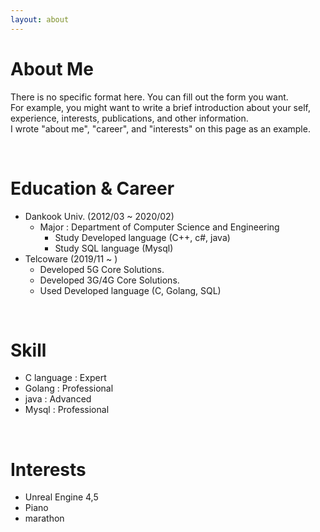 ```yaml
---
layout: about 
---
```


# About Me
There is no specific format here. You can fill out the form you want.  
For example, you might want to write a brief introduction about your self, experience, interests, publications, and other information.  
I wrote "about me", "career", and "interests" on this page as an example.  

<br/>

# Education & Career
* Dankook Univ. (2012/03 ~ 2020/02)
  * Major : Department of Computer Science and Engineering
    * Study Developed language (C++, c#, java)
    * Study SQL language (Mysql)
* Telcoware (2019/11 ~ )
  * Developed 5G Core Solutions.
  * Developed 3G/4G Core Solutions.
  * Used Developed language (C, Golang, SQL)

<br/>

# Skill
* C language : Expert
* Golang : Professional 
* java : Advanced
* Mysql : Professional

<br/>

# Interests
* Unreal Engine 4,5
* Piano
* marathon  

